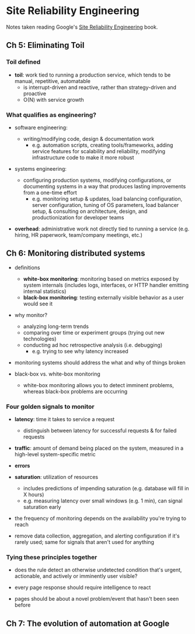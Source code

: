 # Site Reliability Engineering

Notes taken reading Google's [Site Reliability Engineering](https://landing.google.com/sre/) book.

## Ch 5: Eliminating Toil

### Toil defined

* __toil__: work tied to running a production service, which tends to be manual, repetitive, automatable
  - is interrupt-driven and reactive, rather than strategy-driven and proactive
  - O(N) with service growth

### What qualifies as engineering?

* software engineering:
  - writing/modifying code, design & documentation work
    + e.g. automation scripts, creating tools/frameworks, adding service features for scalability and reliability, modifying infrastructure code to make it more robust

* systems engineering:
  - configuring production systems, modifying configurations, or documenting systems in a way that produces lasting improvements from a one-time effort
    + e.g. monitoring setup & updates, load balancing configuration, server configuration, tuning of OS parameters, load balancer setup, & consulting on architecture, design, and productionization for developer teams
 
 * __overhead__: administrative work not directly tied to running a service (e.g. hiring, HR paperwork, team/company meetings, etc.)

## Ch 6: Monitoring distributed systems

* definitions
  - __white-box monitoring__: monitoring based on metrics exposed by system internals (includes logs, interfaces, or HTTP handler emitting internal statistics)
  - __black-box monitoring__: testing externally visible behavior as a user would see it

* why monitor?
  - analyzing long-term trends
  - comparing over time or experiment groups (trying out new technologies) 
  - conducting ad hoc retrospective analysis (i.e. debugging)
    + e.g. trying to see why latency increased

* monitoring systems should address the what and why of things broken

* black-box vs. white-box monitoring
  - white-box monitoring allows you to detect imminent problems, whereas black-box problems are occurring

### Four golden signals to monitor

* __latency__: time it takes to service a request
  - distinguish between latency for successful requests & for failed requests

* __traffic__: amount of demand being placed on the system, measured in a high-level system-specific metric

* __errors__

* __saturation__: utilization of resources
  - includes predictions of impending saturation (e.g. database will fill in X hours)
  - e.g. measuring latency over small windows (e.g. 1 min), can signal saturation early

* the frequency of monitoring depends on the availability you're trying to reach

* remove data collection, aggregation, and alerting configuration if it's rarely used; same for signals that aren't used for anything

### Tying these principles together

* does the rule detect an otherwise undetected condition that's urgent, actionable, and actively or imminently user visible?

* every page response should require intelligence to react

* pages should be about a novel problem/event that hasn't been seen before

## Ch 7: The evolution of automation at Google

